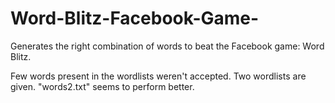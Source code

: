 # Word-Blitz-Facebook-Game-
Generates the right combination of words to beat the Facebook game: Word Blitz.

Few words present in the wordlists weren't accepted. 
Two wordlists are given. "words2.txt" seems to perform better.
